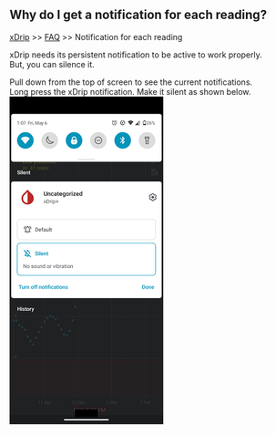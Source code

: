 ## Why do I get a notification for each reading?
[xDrip](../README.md) >> [FAQ](./FAQ_page.md) >> Notification for each reading  
  
xDrip needs its persistent notification to be active to work properly.  
But, you can silence it.  

Pull down from the top of screen to see the current notifications.  
Long press the xDrip notification.  Make it silent as shown below.  
![](./images/SilentPersistent.png)  
